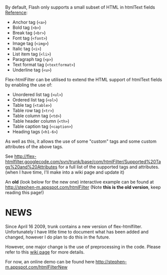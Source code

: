 By default, Flash only supports a small subset of HTML in htmlText fields [Reference](http://livedocs.adobe.com/flex/3/html/help.html?content=textcontrols_04.html):

  * Anchor tag (`<a>`)
  * Bold tag (`<b>`)
  * Break tag (`<br>`)
  * Font tag (`<font>`)
  * Image tag (`<img>`)
  * Italic tag (`<i>`)
  * List item tag (`<li>`)
  * Paragraph tag (`<p>`)
  * Text format tag (`<textformat>`)
  * Underline tag (`<u>`)

Flex-htmlFilter can be utilised to extend the HTML support of htmlText fields by enabling the use of:

  * Unordered list tag (`<ul>`)
  * Ordered list tag (`<ol>`)
  * Table tag (`<table>`)
  * Table row tag (`<tr>`)
  * Table column tag (`<td>`)
  * Table header column (`<th>`)
  * Table caption tag (`<caption>`)
  * Heading tags (`<h1-6>`)

As well as this, it allows the use of some "custom" tags and some custom attributes of the above tags.

See http://flex-htmlfilter.googlecode.com/svn/trunk/base/com/htmlFilter/Supported%20Tags%20and%20Attributes for a full list of the supported tags and attributes.
(when I have time, I'll make into a wiki page and update it)

An **old** (look below for the new one) interactive example can be found at http://stephen-m.appspot.com/htmlFilter (Note **this is the old version**, keep reading this page!)

# NEWS #

Since April 16 2009, trunk contains a new version of flex-htmlfilter.
Unfortunately I have little time to document what has been added and changed, however I do plan to do this in the future.

However, one major change is the use of preprocessing in the code. Please refer to this [wiki page](http://code.google.com/p/flex-htmlfilter/wiki/CompilingUnderWindows) for more details.

For now, an online demo can be found here http://stephen-m.appspot.com/htmlFilterNew